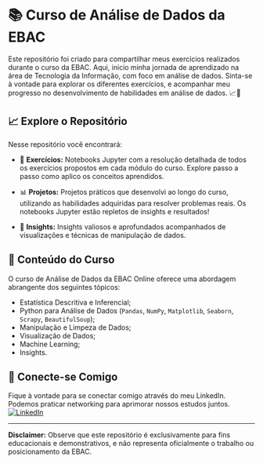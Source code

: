 # 📚 Curso de Análise de Dados da EBAC

Este repositório foi criado para compartilhar meus exercícios realizados durante o curso da EBAC. Aqui, inicio minha jornada de aprendizado na área de Tecnologia da Informação, com foco em análise de dados. Sinta-se à vontade para explorar os diferentes exercícios, e acompanhar meu progresso no desenvolvimento de habilidades em análise de dados. 📈🚀

## 📈 Explore o Repositório

Nesse repositório você encontrará:

* 📝 **Exercícios:** Notebooks Jupyter com a resolução detalhada de todos os exercícios propostos em cada módulo do curso. Explore passo a passo como aplico os conceitos aprendidos.
  
* 📊 **Projetos:** Projetos práticos que desenvolvi ao longo do curso, utilizando as habilidades adquiridas para resolver problemas reais. Os notebooks Jupyter estão repletos de insights e resultados!
  
* 📓 **Insights:** Insights valiosos e aprofundados acompanhados de visualizações e técnicas de manipulação de dados.

## 📖 Conteúdo do Curso

O curso de Análise de Dados da EBAC Online oferece uma abordagem abrangente dos seguintes tópicos:

*   Estatística Descritiva e Inferencial;
*   Python para Análise de Dados (`Pandas`, `NumPy`, `Matplotlib`, `Seaborn`, `Scrapy`, `BeautifulSoup`);
*   Manipulação e Limpeza de Dados;
*   Visualização de Dados;
*   Machine Learning;
*   Insights.

## 🤝 Conecte-se Comigo

Fique à vontade para se conectar comigo através do meu LinkedIn. Podemos praticar networking para aprimorar nossos estudos juntos.  
[![LinkedIn](https://img.shields.io/badge/LinkedIn-0077B5?style=for-the-badge&logo=linkedin&logoColor=white)](https://www.linkedin.com/in/hellen-mattos/)


---

**Disclaimer:** Observe que este repositório é exclusivamente para fins educacionais e demonstrativos, e não representa oficialmente o trabalho ou posicionamento da EBAC.
